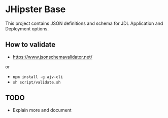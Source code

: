# JHipster Base

This project contains JSON definitions and schema for JDL Application and Deployment options.

## How to validate
- https://www.jsonschemavalidator.net/

or

- `npm install -g ajv-cli`
- `sh script/validate.sh`

## TODO
- Explain more and document
